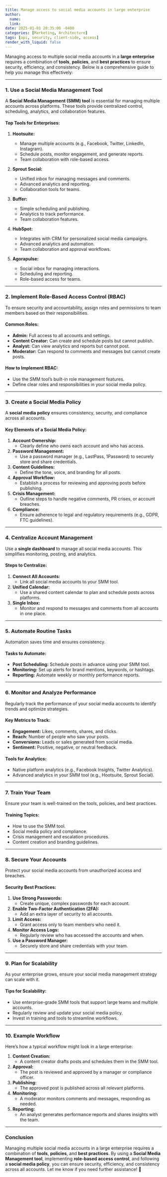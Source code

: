 ```yaml
---
title: Manage access to social media accounts in large enterprise
author:
  name: 
  link: 
date: 2025-01-01 20:35:00 -0400
categories: [Marketing, Architecture]
tags: [api, security, client-side, access]
render_with_liquid: false
---
```

Managing access to multiple social media accounts in a **large enterprise** requires a combination of **tools**, **policies**, and **best practices** to ensure security, efficiency, and consistency. Below is a comprehensive guide to help you manage this effectively:

---

### **1. Use a Social Media Management Tool**
A **Social Media Management (SMM) tool** is essential for managing multiple accounts across platforms. These tools provide centralized control, scheduling, analytics, and collaboration features.

#### **Top Tools for Enterprises:**
1. **Hootsuite:**
   - Manage multiple accounts (e.g., Facebook, Twitter, LinkedIn, Instagram).
   - Schedule posts, monitor engagement, and generate reports.
   - Team collaboration with role-based access.

2. **Sprout Social:**
   - Unified inbox for managing messages and comments.
   - Advanced analytics and reporting.
   - Collaboration tools for teams.

3. **Buffer:**
   - Simple scheduling and publishing.
   - Analytics to track performance.
   - Team collaboration features.

4. **HubSpot:**
   - Integrates with CRM for personalized social media campaigns.
   - Advanced analytics and automation.
   - Team collaboration and approval workflows.

5. **Agorapulse:**
   - Social inbox for managing interactions.
   - Scheduling and reporting.
   - Role-based access for teams.

---

### **2. Implement Role-Based Access Control (RBAC)**
To ensure security and accountability, assign roles and permissions to team members based on their responsibilities.

#### **Common Roles:**
- **Admin:** Full access to all accounts and settings.
- **Content Creator:** Can create and schedule posts but cannot publish.
- **Analyst:** Can view analytics and reports but cannot post.
- **Moderator:** Can respond to comments and messages but cannot create posts.

#### **How to Implement RBAC:**
- Use the SMM tool’s built-in role management features.
- Define clear roles and responsibilities in your social media policy.

---

### **3. Create a Social Media Policy**
A **social media policy** ensures consistency, security, and compliance across all accounts.

#### **Key Elements of a Social Media Policy:**
1. **Account Ownership:**
   - Clearly define who owns each account and who has access.
2. **Password Management:**
   - Use a password manager (e.g., LastPass, 1Password) to securely store and share credentials.
3. **Content Guidelines:**
   - Define the tone, voice, and branding for all posts.
4. **Approval Workflow:**
   - Establish a process for reviewing and approving posts before publishing.
5. **Crisis Management:**
   - Outline steps to handle negative comments, PR crises, or account breaches.
6. **Compliance:**
   - Ensure adherence to legal and regulatory requirements (e.g., GDPR, FTC guidelines).

---

### **4. Centralize Account Management**
Use a **single dashboard** to manage all social media accounts. This simplifies monitoring, posting, and analytics.

#### **Steps to Centralize:**
1. **Connect All Accounts:**
   - Link all social media accounts to your SMM tool.
2. **Unified Calendar:**
   - Use a shared content calendar to plan and schedule posts across platforms.
3. **Single Inbox:**
   - Monitor and respond to messages and comments from all accounts in one place.

---

### **5. Automate Routine Tasks**
Automation saves time and ensures consistency.

#### **Tasks to Automate:**
- **Post Scheduling:** Schedule posts in advance using your SMM tool.
- **Monitoring:** Set up alerts for brand mentions, keywords, or hashtags.
- **Reporting:** Automate weekly or monthly performance reports.

---

### **6. Monitor and Analyze Performance**
Regularly track the performance of your social media accounts to identify trends and optimize strategies.

#### **Key Metrics to Track:**
- **Engagement:** Likes, comments, shares, and clicks.
- **Reach:** Number of people who saw your posts.
- **Conversions:** Leads or sales generated from social media.
- **Sentiment:** Positive, negative, or neutral feedback.

#### **Tools for Analytics:**
- Native platform analytics (e.g., Facebook Insights, Twitter Analytics).
- Advanced analytics in your SMM tool (e.g., Hootsuite, Sprout Social).

---

### **7. Train Your Team**
Ensure your team is well-trained on the tools, policies, and best practices.

#### **Training Topics:**
- How to use the SMM tool.
- Social media policy and compliance.
- Crisis management and escalation procedures.
- Content creation and branding guidelines.

---

### **8. Secure Your Accounts**
Protect your social media accounts from unauthorized access and breaches.

#### **Security Best Practices:**
1. **Use Strong Passwords:**
   - Create unique, complex passwords for each account.
2. **Enable Two-Factor Authentication (2FA):**
   - Add an extra layer of security to all accounts.
3. **Limit Access:**
   - Grant access only to team members who need it.
4. **Monitor Access Logs:**
   - Regularly review who has accessed the accounts and when.
5. **Use a Password Manager:**
   - Securely store and share credentials with your team.

---

### **9. Plan for Scalability**
As your enterprise grows, ensure your social media management strategy can scale with it.

#### **Tips for Scalability:**
- Use enterprise-grade SMM tools that support large teams and multiple accounts.
- Regularly review and update your social media policy.
- Invest in training and tools to streamline workflows.

---

### **10. Example Workflow**
Here’s how a typical workflow might look in a large enterprise:

1. **Content Creation:**
   - A content creator drafts posts and schedules them in the SMM tool.
2. **Approval:**
   - The post is reviewed and approved by a manager or compliance officer.
3. **Publishing:**
   - The approved post is published across all relevant platforms.
4. **Monitoring:**
   - A moderator monitors comments and messages, responding as needed.
5. **Reporting:**
   - An analyst generates performance reports and shares insights with the team.

---

### **Conclusion**
Managing multiple social media accounts in a large enterprise requires a combination of **tools**, **policies**, and **best practices**. By using a **Social Media Management tool**, implementing **role-based access control**, and following a **social media policy**, you can ensure security, efficiency, and consistency across all accounts. Let me know if you need further assistance! 🚀

